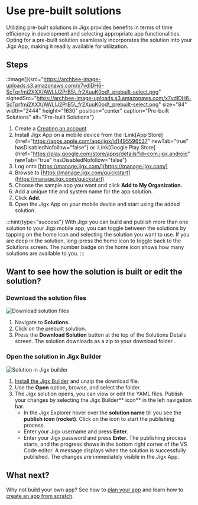 # Use pre-built solutions

Utilizing pre-built solutions in Jigx provides benefits in terms of time efficiency in development and selecting appropriate app functionalities. Opting for a pre-built solution seamlessly incorporates the solution into your Jigx App, making it readily available for utilization.

## Steps

::Image\[]{src="https://archbee-image-uploads.s3.amazonaws.com/x7vdIDH6-ScTprfmi2XXX/AWLlJ2PrB5\_fr2XuuK0od\_prebuilt-select.png" signedSrc="https://archbee-image-uploads.s3.amazonaws.com/x7vdIDH6-ScTprfmi2XXX/AWLlJ2PrB5\_fr2XuuK0od\_prebuilt-select.png" size="84" width="2444" height="1630" position="center" caption="Pre-built Solutions" alt="Pre-built Solutions"}

1. Create a [Creating an account](creating-an-account.md)
2. Install Jigx App on a mobile device from the :Link\[App Store]{href="https://apps.apple.com/app/jigx/id1495596537" newTab="true" hasDisabledNofollow="false"} or :Link\[Google Play Store]{href="https://play.google.com/store/apps/details?id=com.jigx.android" newTab="true" hasDisabledNofollow="false"}
3. Log onto [https://manage.jigx.com/](https://manage.jigx.com/)
4. Browse to [https://manage.jigx.com/quickstart](https://manage.jigx.com/quickstart)
5. Choose the sample app you want and click **Add to My Organization.**
6. Add a unique title and system name for the app solution.
7. Click **Add.**
8. Open the Jigx App on your mobile device and start using the added solution.

:::hint{type="success"} With Jigx you can build and publish more than one solution to your Jigx mobile app, you can toggle between the solutions by tapping on the home icon and selecting the solution you want to use. If you are deep in the solution, long-press the home icon to toggle back to the Solutions screen. The number badge on the home icon shows how many solutions are available to you. :::

## Want to see how the solution is built or edit the solution?

### Download the solution files

![Download solution files](https://archbee-image-uploads.s3.amazonaws.com/x7vdIDH6-ScTprfmi2XXX/AyPHsMj91cvVuhx_TMoMf_pre-built-solution.png)

1. Navigate to **Solutions.**
2. Click on the prebuilt solution.
3. Press the **Download Solution** button at the top of the Solutions Details screen. The solution downloads as a zip to your download folder .

### Open the solution in Jigx Builder

![Solution in Jigx builder](https://archbee-image-uploads.s3.amazonaws.com/x7vdIDH6-ScTprfmi2XXX/FdL1FqTa3Zn5CSuHxa-we_pre-built-yaml.png)

1. [Install the Jigx Builder](install-the-jigx-builder.md) and unzip the download file.
2. Use the **Open** option, browse, and select the folder.
3. The Jigx solution opens, you can view or edit the YAML files. Publish your changes by selecting the Jigx Builder\*\* icon\*\* in the left navigation bar.
   * In the Jigx Explorer hover over the **solution name** till you see the **publish** **icon (rocket)**. Click on the icon to start the publishing process.
   * Enter your Jigx username and press **Enter**.
   * Enter your Jigx password and press **Enter**. The publishing process starts, and the progress shows in the bottom right corner of the VS Code editor. A message displays when the solution is successfully published. The changes are immediately visible in the Jigx App.

## What next?

Why not build your own app? See how to [plan your app](planning-your-app/planning-your-app.md) and learn how to [create an app from scratch](create-an-app-from-scratch/create-an-app-from-scratch.md).
